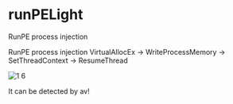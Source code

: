 # runPELight
RunPE process injection

RunPE process injection
VirtualAllocEx -> WriteProcessMemory -> SetThreadContext -> ResumeThread

![1 6](https://github.com/impr0ver/runPELight/assets/146122577/671c86b1-65eb-46bb-b6d5-6b441d0349ef)

It can be detected by av!
